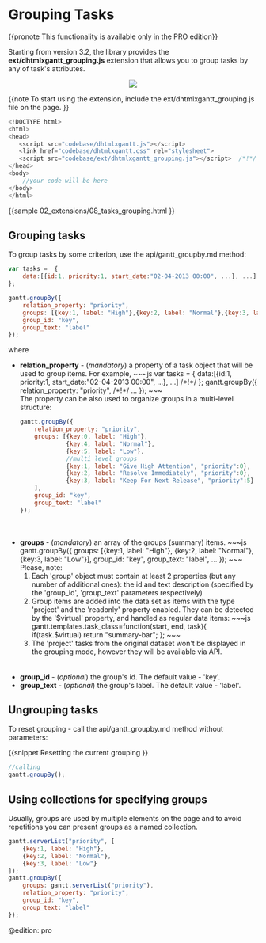 Grouping Tasks
=========================

{{pronote This functionality is available only in the PRO edition}}


Starting from version 3.2, the library provides the **ext/dhtmlxgantt_grouping.js** extension that allows you to group tasks by any of task's attributes.

<div style="text-align:center;"><img src="desktop/grouping_tasks.png"/></div>


{{note
To start using the extension, include the ext/dhtmlxgantt_grouping.js file on the page.
}}


~~~js
<!DOCTYPE html>
<html>
<head>
   <script src="codebase/dhtmlxgantt.js"></script>   
   <link href="codebase/dhtmlxgantt.css" rel="stylesheet">   
   <script src="codebase/ext/dhtmlxgantt_grouping.js"></script>  /*!*/
</head>
<body>
    //your code will be here
</body>
</html>
~~~
{{sample
02_extensions/08_tasks_grouping.html
}}

Grouping tasks
-----------------------------------------------------
To group tasks by some criterion, use the api/gantt_groupby.md method: 

~~~js
var tasks =  {
	data:[{id:1, priority:1, start_date:"02-04-2013 00:00", ...}, ...] 
};

gantt.groupBy({
	relation_property: "priority",
	groups: [{key:1, label: "High"},{key:2, label: "Normal"},{key:3, label: "Low"}],
	group_id: "key",
	group_text: "label"
});
~~~

where 


<ul>
	<li> <b>relation_property</b> - (<i>mandatory</i>) a property of a task object that will be used to group items. For example, 
~~~js
var tasks =  {
	data:[{id:1, priority:1, start_date:"02-04-2013 00:00", ...}, ...] /*!*/
};
gantt.groupBy({
	relation_property: "priority", /*!*/
	...
});
~~~
<br>
The property can be also used to organize groups in a multi-level structure:

~~~js
gantt.groupBy({
	relation_property: "priority",
	groups: [{key:0, label: "High"},
			 {key:4, label: "Normal"},
			 {key:5, label: "Low"},
			 //multi level groups
			 {key:1, label: "Give High Attention", "priority":0},
			 {key:2, label: "Resolve Immediately", "priority":0},
			 {key:3, label: "Keep For Next Release", "priority":5}
    ],
    group_id: "key",
	group_text: "label"
});
~~~        
<br>
<br>
</li>
    <li><b>groups</b> - (<i>mandatory</i>) an array of the groups (summary) items. 
~~~js
gantt.groupBy({
	groups: [{key:1, label: "High"}, {key:2, label: "Normal"},{key:3, label: "Low"}],
	group_id: "key",
	group_text: "label",
    ...
});
~~~    
Please, note:
<ol>
	<li>Each 'group' object must contain at least 2 properties (but any number of additional ones): the id and text description (specified by the 'group_id', 'group_text' parameters respectively)</li>
    <li>Group items are added into the data set as items with the type 'project' and the 'readonly' property enabled. They can be detected by the '$virtual' property, and handled as regular data items:
~~~js
gantt.templates.task_class=function(start, end, task){
	if(task.$virtual)
	return "summary-bar";
};
~~~
    </li>
    <li>The 'project' tasks from the original dataset won't be displayed in the grouping mode, however they will be available via API.</li>
</ol>
    </li>
    <br>
	<br>
    <li><b>group_id</b> - (<i>optional</i>) the group's id. The default value - 'key'.  </li>
     <li><b>group_text</b> - (<i>optional</i>) the group's label. The default value - 'label'.  </li>
</ul>


Ungrouping tasks
------------------------------
To reset grouping - call the api/gantt_groupby.md method without parameters:

{{snippet
Resetting the current grouping
}}
~~~js
//calling  
gantt.groupBy();
~~~

Using collections for specifying groups
------------------------------------------
Usually, groups are used by multiple elements on the page and to avoid repetitions you can present groups as a named collection.

~~~js
gantt.serverList("priority", [
    {key:1, label: "High"},
    {key:2, label: "Normal"},
    {key:3, label: "Low"}
]);
gantt.groupBy({
    groups: gantt.serverList("priority"),
    relation_property: "priority",
    group_id: "key",
    group_text: "label"
});
~~~


@edition: pro




